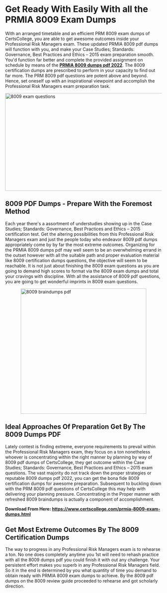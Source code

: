 <h1><strong>Get Ready With Easily With all the PRMIA 8009 Exam Dumps&nbsp;</strong></h1>
<p><span style="font-weight: 400;">With an arranged timetable and an efficient PRM 8009 exam dumps of CertsCollege, you are able to get awesome outcomes inside your Professional Risk Managers exam. These updated PRMIA 8009 pdf dumps will function with you, and make your Case Studies; Standards: Governance, Best Practices and Ethics – 2015 exam preparation smooth. You'd function far better and complete the provided assignment on schedule by means of the <strong><a href="https://www.certscollege.com/prmia-8009-exam-dumps.html">PRMIA 8009 dumps pdf 2022</a></strong>. The 8009 certification dumps are prescribed to perform in your capacity to find out far more. The PRM 8009 pdf questions are potent above and beyond. Hence, set oneself up with an inspirational viewpoint and accomplish the Professional Risk Managers exam preparation task.&nbsp;</span></p>
<p><span style="font-weight: 400;"><img style="display: block; margin-left: auto; margin-right: auto;" src="https://i.ibb.co/CPDK3ps/Yellow-and-Blue-Initiative-Blog-Banner.png" alt="8009 exam questions" width="559" height="315" /></span></p>
<h2><strong>8009 PDF Dumps - Prepare With the Foremost Method</strong></h2>
<p><span style="font-weight: 400;">Each year there's a assortment of understudies showing up in the Case Studies; Standards: Governance, Best Practices and Ethics – 2015 certification test. Get the altering possibilities from this Professional Risk Managers exam and just the people today who endeavor 8009 pdf dumps appropriately come by by far the most extreme outcomes. Organizing for the PRMIA 8009 dumps pdf may well seem to be an overwhelming errand in the outset however with all the suitable path and proper evaluation material like 8009 certification dumps questions, the objective will seem to be reachable. It is not just about finishing the 8009 exam questions as you are going to demand high scores to format via the 8009 exam dumps and total your cravings with discipline. With all the assistance of 8009 pdf questions, you are going to get wonderful imprints in 8009 exam questions.</span></p>
<p><span style="font-weight: 400;"><a href="https://tinyurl.com/8fta5y8a"><img style="display: block; margin-left: auto; margin-right: auto;" src="https://i.ibb.co/9tMrhdY/Teacher-Appreciation-Invitation.png" alt="8009 braindumps pdf " width="404" height="404" /></a></span></p>
<h2><strong>Ideal Approaches Of Preparation Get By The 8009 Dumps PDF</strong></h2>
<p><span style="font-weight: 400;">Lately contest is finding extreme, everyone requirements to prevail within the Professional Risk Managers exam, they focus on a ton nonetheless whoever is concentrating within the right manner by planning by way of 8009 pdf dumps of CertsCollege, they get outcome within the Case Studies; Standards: Governance, Best Practices and Ethics – 2015 exam questions. The vast majority do not track down the proper strategies or reputable 8009 dumps pdf 2022, you can get the bona fide 8009 certification dumps for awesome preparation. Subsequent to buckling down with the PRM 8009 pdf questions of CertsCollege this may help with delivering your planning pressure. Concentrating in the Proper manner with refreshed 8009 braindumps is actually a component of accomplishment.</span></p>
<p><span style="font-weight: 400;"><strong>Download From Here: <a href="https://www.certscollege.com/prmia-8009-exam-dumps.html">https://www.certscollege.com/prmia-8009-exam-dumps.html</a></strong></span></p>
<h2><strong>Get Most Extreme Outcomes By The 8009 Certification Dumps</strong></h2>
<p><span style="font-weight: 400;">The way to progress in any Professional Risk Managers exam is to rehearse a ton. No one does completely anytime you 1st will need to rehash practice with all the 8009 dumps pdf you could finish it with out any challenge. Your persistent effort makes you superb in any Professional Risk Managers field. So it in the end is determined by you what quantity of time you demand to obtain ready with PRMIA 8009 exam dumps to achieve. By the 8009 pdf dumps on the 8009 review guide proceeded to rehearse and got scholarly direction.</span></p>
